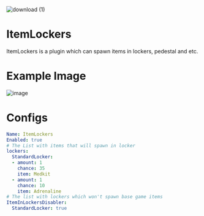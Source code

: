![download (1)](https://user-images.githubusercontent.com/69349110/152858817-687d2a9c-7339-4c2a-9b24-5947daaefeef.gif)
# ItemLockers
ItemLockers is a plugin which can spawn items in lockers, pedestal and etc.  

# Example Image
![image](https://user-images.githubusercontent.com/69349110/152858161-6375b2d1-0c0c-4a19-9ed3-df5660eabd72.png)

# Configs
```yaml
Name: ItemLockers
Enabled: true
# The List with items that will spawn in locker
lockers:
  StandardLocker:
  - amount: 1
    chance: 35
    item: Medkit
  - amount: 1
    chance: 10
    item: Adrenaline
# The list with lockers which won't spawn base game items
ItemInLockersDisabler:
  StandardLocker: true
``` 
